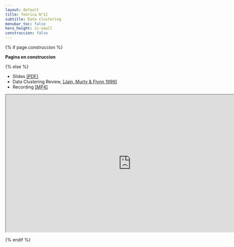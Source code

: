 ```yaml
---
layout: default
title: Teórica N°11
subtitle: Data clustering
menubar_toc: false
hero_height: is-small
construccion: false
---
```


{% if page.construccion %}

**Pagina en construccion**

{% else %}

- Slides [[PDF]](https://drive.google.com/file/d/14VWMG_-wHo6vYUD-jjhJZ1a-u8vaR-rI/view?usp=sharing)
- Data Clustering Review, [[Jain, Murty & Flynn 1999]](https://drive.google.com/file/d/1S3tHWYt048lGIcFn61-ufn-jsWHO6V8E/view?usp=sharing)
- Recording [[MP4]](https://drive.google.com/file/d/18w5G2PZRy-4xe9JxdV-imkvHWnbvlZB6/view?usp=sharing)

<iframe src="https://drive.google.com/file/d/18w5G2PZRy-4xe9JxdV-imkvHWnbvlZB6/preview" width="800" height="440"></iframe>


{% endif %}
